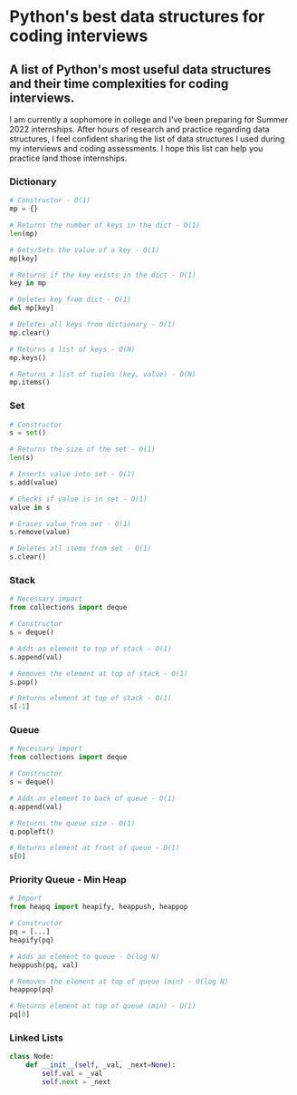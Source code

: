 # Python's best data structures for coding interviews

## A list of Python's most useful data structures and their time complexities for coding interviews.

I am currently a sophomore in college and I've been preparing for Summer 2022 internships. After hours of research and practice regarding data structures, I feel confident sharing the list of data structures I used during my interviews and coding assessments. I hope this list can help you practice land those internships.

### Dictionary

```python
# Constructor - O(1)
mp = {}

# Returns the number of keys in the dict - O(1)
len(mp)

# Gets/Sets the value of a key - O(1)
mp[key]

# Returns if the key exists in the dict - O(1)
key in mp

# Deletes key from dict - O(1)
del mp[key]

# Deletes all keys from dictionary - O(1)
mp.clear()

# Returns a list of keys - O(N)
mp.keys()

# Returns a list of tuples (key, value) - O(N)
mp.items()
```

### Set

```python
# Constructor
s = set()

# Returns the size of the set - O(1)
len(s)

# Inserts value into set - O(1)
s.add(value)

# Checks if value is in set - O(1)
value in s

# Erases value from set - O(1)
s.remove(value)

# Deletes all items from set - O(1)
s.clear()
```

### Stack

```python
# Necessary import
from collections import deque

# Constructor
s = deque()

# Adds an element to top of stack - O(1)
s.append(val)

# Removes the element at top of stack - O(1)
s.pop()

# Returns element at top of stack - O(1)
s[-1]
```

### Queue

```python
# Necessary import
from collections import deque

# Constructor
s = deque()

# Adds an element to back of queue - O(1)
q.append(val)

# Returns the queue size - O(1)
q.popleft()

# Returns element at front of queue - O(1)
s[0]
```

### Priority Queue - Min Heap

```python
# Import
from heapq import heapify, heappush, heappop

# Constructor
pq = [...]
heapify(pq)

# Adds an element to queue - O(log N)
heappush(pq, val)

# Removes the element at top of queue (min) - O(log N)
heappop(pq)

# Returns element at top of queue (min) - O(1)
pq[0]
```

### Linked Lists

```python
class Node:
    def __init__(self, _val, _next=None):
        self.val = _val
        self.next = _next
```
